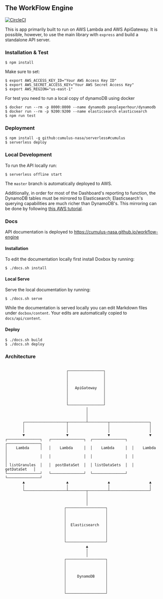 ## The WorkFlow Engine

[![CircleCI](https://circleci.com/gh/cumulus-nasa/workflow-engine.svg?style=svg&circle-token=da48de71f4b14f1d435851cb5d7a845d3e88fbdd)](https://circleci.com/gh/cumulus-nasa/workflow-engine)

This is app primarily built to run on AWS Lambda and AWS ApiGateway. It is possible, however, to use the main library with `express` and build a standalone API server.

### Installation & Test

    $ npm install

Make sure to set:

    $ export AWS_ACCESS_KEY_ID="Your AWS Access Key ID"
    $ export AWS_SECRET_ACCESS_KEY="Your AWS Secret Access Key"
    $ export AWS_REGION="us-east-1"

For test you need to run a local copy of dynamoDB using docker

    $ docker run --rm -p 8000:8000 --name dynamodb peopleperhour/dynamodb
    $ docker run --rm -p 9200:9200 --name elasticsearch elasticsearch
    $ npm run test

### Deployment

    $ npm install -g github:cumulus-nasa/serverless#cumulus
    $ serverless deploy

### Local Development

To run the API locally run:

    $ serverless offline start

The `master` branch is automatically deployed to AWS.

Additionally, in order for most of the Dashboard's reporting to function, the DynamoDB tables must be mirrored to Elasticsearch; Elasticsearch's querying capabilities are much richer than DynamoDB's. This mirroring can be done by following [this AWS tutorial](https://aws.amazon.com/blogs/compute/indexing-amazon-dynamodb-content-with-amazon-elasticsearch-service-using-aws-lambda/).

### Docs

API documentation is deployed to https://cumulus-nasa.github.io/workflow-engine

#### Installation

To edit the documentation locally first install Doxbox by running:

    $ ./docs.sh install

#### Local Serve

Serve the local documentation by running:

    $ ./docs.sh serve

While the documentation is served locally you can edit Markdown files under `docbox/content`. Your edits are automatically copied to `docs/api/content`.

#### Deploy

    $ ./docs.sh build
    $ ./docs.sh deploy

### Architecture

```

                            ┌────────────────┐
                            │                │
                            │                │
                            │                │
                            │   ApiGateway   │
                            │                │
                            │                │
                            │                │
                            └────────────────┘
                                     │
                                     │
                                     │
        ┌───────────────────┬────────┴─────────┬──────────────────┐
        │                   │                  │                  │
        │                   │                  │                  │
        ▼                   ▼                  ▼                  ▼
┌───────────────┐   ┌───────────────┐  ┌───────────────┐  ┌───────────────┐
│    Lambda     │   │    Lambda     │  │    Lambda     │  │    Lambda     │
│               │   │               │  │               │  │               │
│ listGranules  │   │  postDataSet  │  │ listDataSets  │  │  getDataSet   │
└───────────────┘   └───────────────┘  └───────────────┘  └───────────────┘
        ▲                   ▲                  ▲                  ▲
        │                   │                  │                  │
        └───────────────────┴────────┬─────────┴──────────────────┘
                                     │
                                     │
                                     │
                           ┌──────────────────┐
                           │                  │
                           │                  │
                           │                  │
                           │  Elasticsearch   │
                           │                  │
                           │                  │
                           │                  │
                           └──────────────────┘
                                     ▲
                                     │
                                     │
                           ┌──────────────────┐
                           │                  │
                           │                  │
                           │                  │
                           │     DynamoDB     │
                           │                  │
                           │                  │
                           │                  │
                           └──────────────────┘

```
